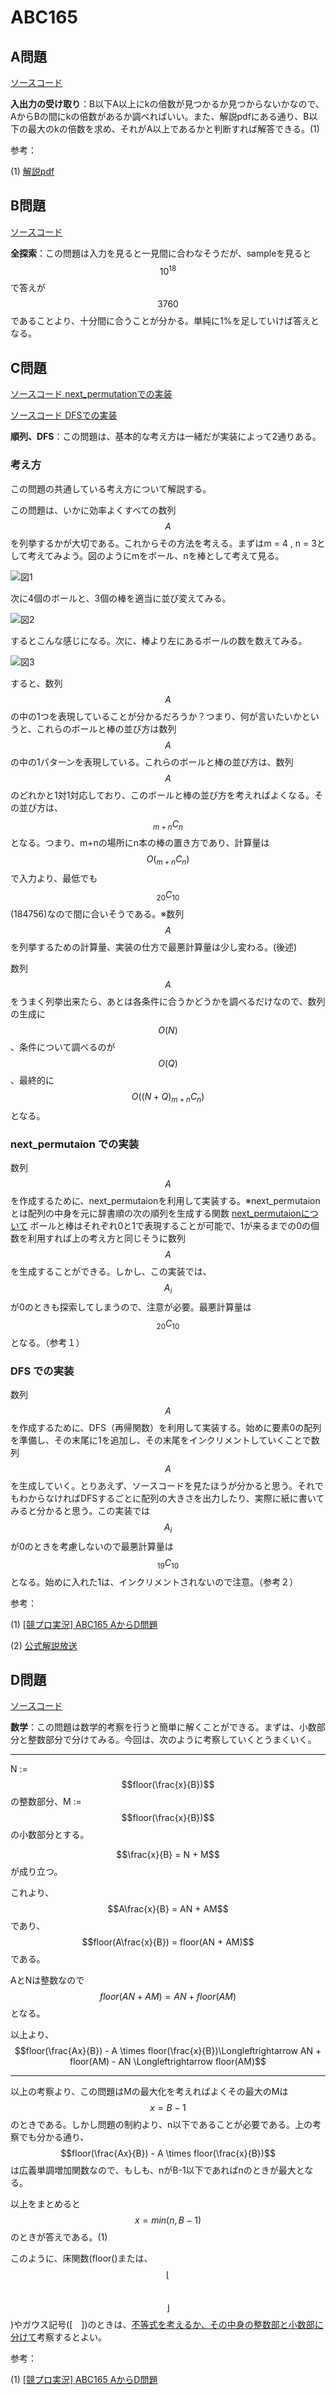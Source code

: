 # ABC165

## A問題

[ソースコード](https://atcoder.jp/contests/abc165/submissions/12580654)

**入出力の受け取り**：B以下A以上にkの倍数が見つかるか見つからないかなので、AからBの間にkの倍数があるか調べればいい。また、解説pdfにある通り、B以下の最大のkの倍数を求め、それがA以上であるかと判断すれば解答できる。(1)

参考：

(1) [解説pdf](https://img.atcoder.jp/abc165/editorial.pdf)

## B問題

[ソースコード](https://atcoder.jp/contests/abc165/submissions/12601706)

**全探索**：この問題は入力を見ると一見間に合わなそうだが、sampleを見ると$$10^{18}$$で答えが$$3760$$であることより、十分間に合うことが分かる。単純に1%を足していけば答えとなる。

## C問題

[ソースコード next_permutationでの実装](https://atcoder.jp/contests/abc165/submissions/12655192)

[ソースコード DFSでの実装](https://atcoder.jp/contests/abc165/submissions/12670890)

**順列、DFS**：この問題は、基本的な考え方は一緒だが実装によって2通りある。

### 考え方
この問題の共通している考え方について解説する。

この問題は、いかに効率よくすべての数列$$A$$を列挙するかが大切である。これからその方法を考える。まずはm = 4 , n = 3として考えてみよう。図のようにmをボール、nを棒として考えて見る。

![図1](../../img/ABC165_2.png)

次に4個のボールと、3個の棒を適当に並び変えてみる。

![図2](../../img/ABC165_3.png)

するとこんな感じになる。次に、棒より左にあるボールの数を数えてみる。

![図3](../../img/ABC165_4.png)

すると、数列$$A$$の中の1つを表現していることが分かるだろうか？つまり、何が言いたいかというと、これらのボールと棒の並び方は数列$$A$$の中の1パターンを表現している。これらのボールと棒の並び方は、数列$$A$$のどれかと1対1対応しており、このボールと棒の並び方を考えればよくなる。その並び方は、$${}_{m+n} C_n$$となる。つまり、m+nの場所にn本の棒の置き方であり、計算量は$$O({}_{m+n} C_n)$$で入力より、最低でも$${}_{20} C_{10}$$(184756)なので間に合いそうである。※数列$$A$$を列挙するための計算量、実装の仕方で最悪計算量は少し変わる。(後述)

数列$$A$$をうまく列挙出来たら、あとは各条件に合うかどうかを調べるだけなので、数列の生成に$$O(N)$$、条件について調べるのが$$O(Q)$$、最終的に$$O((N+Q) {}_{m+n} C _n)$$となる。

### next_permutaion での実装

数列$$A$$を作成するために、next_permutaionを利用して実装する。※next_permutaion とは配列の中身を元に辞書順の次の順列を生成する関数 [next_permutaionについて](https://cpprefjp.github.io/reference/algorithm/next_permutation.html)
ボールと棒はそれぞれ0と1で表現することが可能で、1が来るまでの0の個数を利用すれば上の考え方と同じそうに数列$$A$$を生成することができる。しかし、この実装では、$$A_i$$が0のときも探索してしまうので、注意が必要。最悪計算量は$${}_{20} C _{10}$$となる。（参考１）

### DFS での実装

数列$$A$$を作成するために、DFS（再帰関数）を利用して実装する。始めに要素0の配列を準備し、その末尾に1を追加し、その末尾をインクリメントしていくことで数列$$A$$を生成していく。とりあえず、ソースコードを見たほうが分かると思う。それでもわからなければDFSするごとに配列の大きさを出力したり、実際に紙に書いてみると分かると思う。この実装では$$A_i$$が0のときを考慮しないので最悪計算量は$${}_{19} C _{10}$$となる。始めに入れた1は、インクリメントされないので注意。（参考２）

参考：

(1) [[競プロ実況] ABC165 AからD問題](https://www.youtube.com/watch?v=k_IqH4WjmxU&t=771s)

(2) [公式解説放送](https://www.youtube.com/watch?v=C5_NnCp1CRI&feature=youtu.be)

## D問題

[ソースコード](https://atcoder.jp/contests/abc165/submissions/12651019)

**数学**：この問題は数学的考察を行うと簡単に解くことができる。まずは、小数部分と整数部分で分けてみる。今回は、次のように考察していくとうまくいく。

---

N := $$floor(\frac{x}{B})$$の整数部分、M := $$floor(\frac{x}{B})$$の小数部分とする。

$$\frac{x}{B} = N + M$$が成り立つ。

これより、$$A\frac{x}{B} = AN + AM$$ であり、$$floor(A\frac{x}{B}) = floor(AN + AM)$$である。

AとNは整数なので $$floor(AN + AM) = AN + floor(AM)$$となる。

以上より、$$floor(\frac{Ax}{B}) - A \times floor(\frac{x}{B})\Longleftrightarrow AN + floor(AM) - AN \Longleftrightarrow floor(AM)$$

---

以上の考察より、この問題はMの最大化を考えればよくその最大のMは $$x = B-1$$のときである。しかし問題の制約より、n以下であることが必要である。上の考察でも分かる通り、$$floor(\frac{Ax}{B}) - A \times floor(\frac{x}{B})$$ は広義単調増加関数なので、もしも、nがB-1以下であればnのときが最大となる。

以上をまとめると $$x = min(n,B-1)$$のときが答えである。(1)

このように、床関数(floor()または、$$\lfloor$$　$$\rfloor$$)やガウス記号([　])のときは、<u>不等式を考えるか、その中身の整数部と小数部に分けて</u>考察するとよい。

参考：

(1) [[競プロ実況] ABC165 AからD問題](https://www.youtube.com/watch?v=k_IqH4WjmxU&t=771s)
